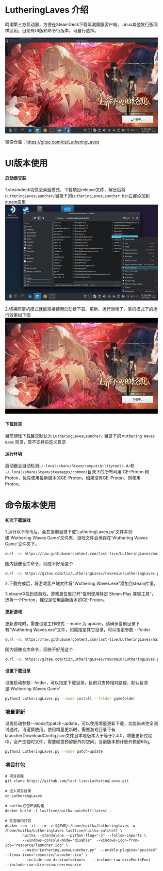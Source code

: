 # LutheringLaves 介绍
鸣潮第三方启动器，方便在SteamDeck下载鸣潮国服客户端，Linux其他发行版同样适用。目前有UI版和命令行版本，可自行选择。

![](screenshot/Snipaste_2025-08-17_23-58-16.png)

镜像仓库：https://gitee.com/tiz/LutheringLaves

# UI版本使用

#### 启动器安装
1.steamdeck切换至桌面模式，下载项目release文件，解压后将`LutheringLavesLauncher/`目录下的`LutheringLavesLauncher.bin`右键添加到steam库里
![添加到steam库](screenshot/Snipaste_2025-08-17_23-58-40.png)

2.切换回掌机模式就能直接使用启动器下载、更新、运行游戏了，掌机模式下的运行效果如下图
![掌机模式](screenshot/20250818000320_1.jpg)

#### 下载目录
目前游戏下载目录默认为 `LutheringLavesLauncher/` 目录下的 `Wuthering Waves Game` 目录，暂不支持自定义目录

#### 运行环境
启动器会自动检测`~/.local/share/Steam/compatibilitytools.d/`和`~/.local/share/Steam/steamapps/common/`目录下的所有可用 GE-Proton 和 Proton，优先使用最新版本的GE-Proton，如果没有GE-Proton，则使用Proton。


# 命令版本使用
#### 初次下载游戏
1.运行以下命令后，会在当前目录下载'LutheringLaves.py'文件并创建'Wuthering Waves Game'文件夹，游戏文件会保存在'Wuthering Waves Game'文件夹下。
``` bash
curl -sL https://raw.githubusercontent.com/last-live/LutheringLaves/main/LutheringLaves.py -o LutheringLaves.py && python3 LutheringLaves.py
```

国内镜像仓库命令，网络不好用这个
``` bash
curl -sL https://gitee.com/tiz/LutheringLaves/raw/main/LutheringLaves.py -o LutheringLaves.py && python3 LutheringLaves.py
```

2.下载完成后，将游戏客户端文件将"Wuthering Waves.exe"添加到steam库里。

3.steam中找到该游戏，游戏属性里打开"强制使用特定 Steam Play 兼容工具"，选择一个Porton，建议是使用最新版本的GE-Proton。

#### 更新游戏
更新游戏时，需要设定工作模式 --mode 为 update，请确保当前目录下有"Wuthering Waves.exe"文件，如需指定其它目录，可以指定参数 --folder
``` bash
curl -sL https://raw.githubusercontent.com/last-live/LutheringLaves/main/LutheringLaves.py -o LutheringLaves.py && python3 LutheringLaves.py --mode update
```

国内镜像仓库命令，网络不好用这个
``` bash
curl -sL https://gitee.com/tiz/LutheringLaves/raw/main/LutheringLaves.py -o LutheringLaves.py && python3 LutheringLaves.py --mode update
```

#### 设置下载目录
设置启动参数--folder，可以指定下载目录，目前只支持相对路径，默认目录是'Wuthering Waves Game'
``` bash
python3 LutheringLaves.py --mode install --folder gamefolder
```

### 增量更新
设置启动参数--mode为patch-update，可以使用增量更新下载，功能尚未完全测试通过，请谨慎使用。使用增量更新时，需要游戏目录下有launcherDownloadConfig.json文件且本地版本大于等于2.4.0。增量更新过程中，会产生临时文件，需要硬盘预留额外的空间，当前版本预计额外预留60g。
``` bash
python3 LutheringLaves.py --mode patch-update
```

### 项目打包

```
# 项目克隆
git clone https://github.com/last-live/LutheringLaves.git

# 进入项目目录
cd LutheringLaves

# nuitka打包环境构建
docker build -t lastlive/nuitka-patchelf:latest .

# 在容器内打包
docker run -it --rm -v ${PWD}:/home/nuitka/Lutheringlaves -w /home/nuitka/Lutheringlaves lastlive/nuitka-patchelf \
        nuitka --standalone --python-flag="-S" --follow-imports \
        --windows-console-mode="disable"  --windows-icon-from-ico="resource/launcher.ico" \
        --main="LutheringLavesLauncher.py"  --enable-plugins="pyside6"  --linux-icon="resource/launcher.ico" \
        --include-raw-dir=tools=tools   --include-raw-dir=Font=Font   --include-raw-dir=resource=resource
```